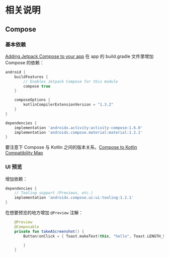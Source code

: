 # 相关说明
## Compose
### 基本依赖
[Adding Jetpack Compose to your app](https://developer.android.com/jetpack/compose/interop/adding)
在 app 的 build.gradle 文件里增加 Compose 的依赖：
```groovy
android {
    buildFeatures {
        // Enables Jetpack Compose for this module
        compose true
    }

    composeOptions {
        kotlinCompilerExtensionVersion = "1.3.2"
    }
}

dependencies {
    implementation 'androidx.activity:activity-compose:1.6.0'
    implementation 'androidx.compose.material:material:1.2.1'
}

```
要注意下 Compose 与 Kotlin 之间的版本关系。[Compose to Kotlin Compatibility Map](https://developer.android.com/jetpack/androidx/releases/compose-kotlin)
### UI 预览
增加依赖：
```groovy
dependencies {
    // Tooling support (Previews, etc.)
    implementation 'androidx.compose.ui:ui-tooling:1.2.1'
}
```
在想要预览的地方增加 `@Preview` 注解：
```kotlin
    @Preview
    @Composable
    private fun takeAScreenshot() {
        Button(onClick = { Toast.makeText(this, "hello", Toast.LENGTH_SHORT).show() }) {

        }
    }
```
